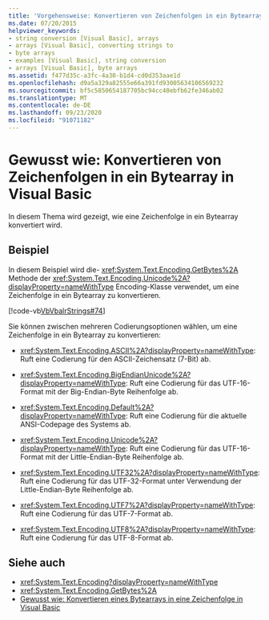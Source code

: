 ```yaml
---
title: 'Vorgehensweise: Konvertieren von Zeichenfolgen in ein Bytearray'
ms.date: 07/20/2015
helpviewer_keywords:
- string conversion [Visual Basic], arrays
- arrays [Visual Basic], converting strings to
- byte arrays
- examples [Visual Basic], string conversion
- arrays [Visual Basic], byte arrays
ms.assetid: f477d35c-a3fc-4a30-b1d4-cd0d353aae1d
ms.openlocfilehash: d9a5a329a82555e66a391fd93005634106569232
ms.sourcegitcommit: bf5c5850654187705bc94cc40ebfb62fe346ab02
ms.translationtype: MT
ms.contentlocale: de-DE
ms.lasthandoff: 09/23/2020
ms.locfileid: "91071182"
---
```

# <a name="how-to-convert-strings-into-an-array-of-bytes-in-visual-basic"></a>Gewusst wie: Konvertieren von Zeichenfolgen in ein Bytearray in Visual Basic

In diesem Thema wird gezeigt, wie eine Zeichenfolge in ein Bytearray konvertiert wird.  
  
## <a name="example"></a>Beispiel  

 In diesem Beispiel wird die- <xref:System.Text.Encoding.GetBytes%2A> Methode der <xref:System.Text.Encoding.Unicode%2A?displayProperty=nameWithType> Encoding-Klasse verwendet, um eine Zeichenfolge in ein Bytearray zu konvertieren.  
  
 [!code-vb[VbVbalrStrings#74](~/samples/snippets/visualbasic/VS_Snippets_VBCSharp/VbVbalrStrings/VB/Class2.vb#74)]  
  
 Sie können zwischen mehreren Codierungsoptionen wählen, um eine Zeichenfolge in ein Bytearray zu konvertieren:  
  
- <xref:System.Text.Encoding.ASCII%2A?displayProperty=nameWithType>: Ruft eine Codierung für den ASCII-Zeichensatz (7-Bit) ab.  
  
- <xref:System.Text.Encoding.BigEndianUnicode%2A?displayProperty=nameWithType>: Ruft eine Codierung für das UTF-16-Format mit der Big-Endian-Byte Reihenfolge ab.  
  
- <xref:System.Text.Encoding.Default%2A?displayProperty=nameWithType>: Ruft eine Codierung für die aktuelle ANSI-Codepage des Systems ab.  
  
- <xref:System.Text.Encoding.Unicode%2A?displayProperty=nameWithType>: Ruft eine Codierung für das UTF-16-Format mit der Little-Endian-Byte Reihenfolge ab.  
  
- <xref:System.Text.Encoding.UTF32%2A?displayProperty=nameWithType>: Ruft eine Codierung für das UTF-32-Format unter Verwendung der Little-Endian-Byte Reihenfolge ab.  
  
- <xref:System.Text.Encoding.UTF7%2A?displayProperty=nameWithType>: Ruft eine Codierung für das UTF-7-Format ab.  
  
- <xref:System.Text.Encoding.UTF8%2A?displayProperty=nameWithType>: Ruft eine Codierung für das UTF-8-Format ab.  
  
## <a name="see-also"></a>Siehe auch

- <xref:System.Text.Encoding?displayProperty=nameWithType>
- <xref:System.Text.Encoding.GetBytes%2A>
- [Gewusst wie: Konvertieren eines Bytearrays in eine Zeichenfolge in Visual Basic](how-to-convert-an-array-of-bytes-into-a-string.md)
